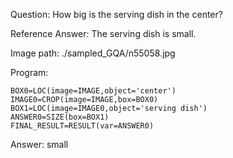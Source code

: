 Question: How big is the serving dish in the center?

Reference Answer: The serving dish is small.

Image path: ./sampled_GQA/n55058.jpg

Program:

```
BOX0=LOC(image=IMAGE,object='center')
IMAGE0=CROP(image=IMAGE,box=BOX0)
BOX1=LOC(image=IMAGE0,object='serving dish')
ANSWER0=SIZE(box=BOX1)
FINAL_RESULT=RESULT(var=ANSWER0)
```
Answer: small

